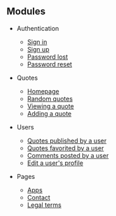 ## Modules

- Authentication
	- [Sign in](modules/authentication/signIn.md)
	- [Sign up](modules/authentication/signUp.md)
	- [Password lost](modules/authentication/passwordLost.md)
	- [Password reset](modules/authentication/passwordReset.md)

- Quotes
	- [Homepage](modules/quotes/homepage.md)
	- [Random quotes](modules/quotes/random.md)
	- [Viewing a quote](modules/quotes/single.md)
	- [Adding a quote](modules/quotes/addquote.md)

- Users
	- [Quotes published by a user](modules/users/publishedQuotes.md)
	- [Quotes favorited by a user](modules/users/quotesFavorited.md)
	- [Comments posted by a user](modules/users/commentsPosted.md)
	- [Edit a user's profile](modules/users/editProfile.md)

- Pages
	- [Apps](modules/pages/apps.md)
	- [Contact](modules/pages/contact.md)
	- [Legal terms](modules/pages/legalTerms.md)